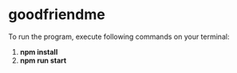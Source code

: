 # goodfriendme
To run the program, execute following commands on your terminal:
1. **npm install**
2. **npm run start**
